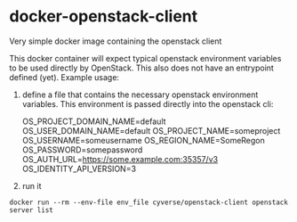 # docker-openstack-client

Very simple docker image containing the openstack client

This docker container will expect typical openstack environment variables to be used directly by OpenStack. This also does not have an entrypoint defined (yet). Example usage:

1. define a file that contains the necessary openstack environment variables. This environment is passed directly into the openstack cli:

    OS_PROJECT_DOMAIN_NAME=default
    OS_USER_DOMAIN_NAME=default
    OS_PROJECT_NAME=someproject
    OS_USERNAME=someusername
    OS_REGION_NAME=SomeRegon
    OS_PASSWORD=somepassword
    OS_AUTH_URL=https://some.example.com:35357/v3
    OS_IDENTITY_API_VERSION=3

2. run it

`docker run --rm --env-file env_file cyverse/openstack-client openstack server list`
